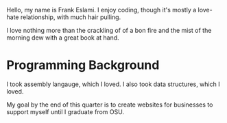 Hello, my name is Frank Eslami. I enjoy coding, though it's mostly a love-hate relationship, with much hair pulling.

I love nothing more than the crackling of of a bon fire and the mist of the morning dew with a great book at hand.

<h1>Programming Background</h1>
I took assembly langauge, which I loved.
I also took data structures, which I loved.

My goal by the end of this quarter is to create websites for businesses to support myself until I graduate from OSU.

